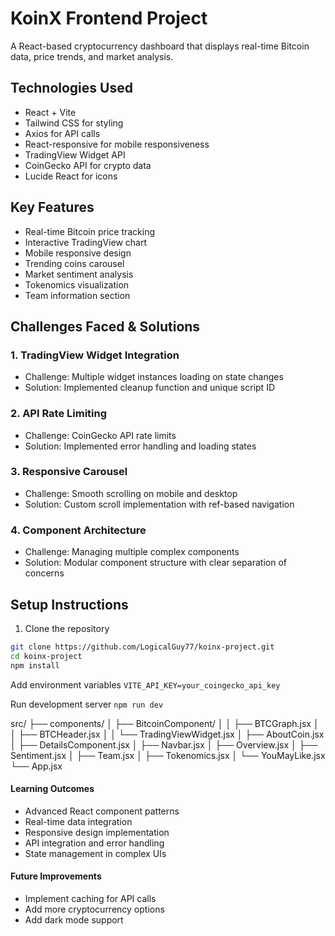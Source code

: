 # KoinX Frontend Project

A React-based cryptocurrency dashboard that displays real-time Bitcoin data, price trends, and market analysis.

## Technologies Used
- React + Vite
- Tailwind CSS for styling
- Axios for API calls
- React-responsive for mobile responsiveness
- TradingView Widget API
- CoinGecko API for crypto data
- Lucide React for icons

## Key Features
- Real-time Bitcoin price tracking
- Interactive TradingView chart
- Mobile responsive design
- Trending coins carousel
- Market sentiment analysis
- Tokenomics visualization
- Team information section

## Challenges Faced & Solutions

### 1. TradingView Widget Integration
- Challenge: Multiple widget instances loading on state changes
- Solution: Implemented cleanup function and unique script ID

### 2. API Rate Limiting
- Challenge: CoinGecko API rate limits
- Solution: Implemented error handling and loading states

### 3. Responsive Carousel
- Challenge: Smooth scrolling on mobile and desktop
- Solution: Custom scroll implementation with ref-based navigation

### 4. Component Architecture
- Challenge: Managing multiple complex components
- Solution: Modular component structure with clear separation of concerns

## Setup Instructions
1. Clone the repository
```bash
git clone https://github.com/LogicalGuy77/koinx-project.git
cd koinx-project
npm install
```
Add environment variables
```VITE_API_KEY=your_coingecko_api_key```

Run development server
```npm run dev```

src/
├── components/
│   ├── BitcoinComponent/
│   │   ├── BTCGraph.jsx
│   │   ├── BTCHeader.jsx
│   │   └── TradingViewWidget.jsx
│   ├── AboutCoin.jsx
│   ├── DetailsComponent.jsx
│   ├── Navbar.jsx
│   ├── Overview.jsx
│   ├── Sentiment.jsx
│   ├── Team.jsx
│   ├── Tokenomics.jsx
│   └── YouMayLike.jsx
└── App.jsx

#### Learning Outcomes
* Advanced React component patterns
* Real-time data integration
* Responsive design implementation
* API integration and error handling
* State management in complex UIs
#### Future Improvements
* Implement caching for API calls
* Add more cryptocurrency options
* Add dark mode support